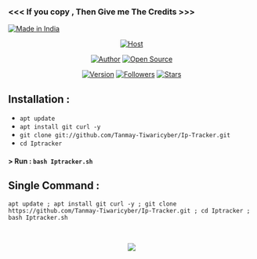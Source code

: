 ### <<< If you copy , Then Give me The Credits >>>
<p align="left">
<a href="#"><img title="Made in India" src="https://img.shields.io/badge/MADE%20IN-INDIA-blue"></a>
</p>
<p align="center">
<a href="#"><img title="Host" src="https://raw.githubusercontent.com/htr-tech/release-download/master/images/banner/trackip.png"></a>
</p>
<p align="center">
<a href="https://github.com/htr-tech"><img title="Author" src="https://img.shields.io/badge/Author-Tanmay--Tiwaricyber-red.svg?style=for-the-badge&logo=github"></a>
<a href="#"><img title="Open Source" src="https://img.shields.io/badge/Open%20Source-%E2%9D%A4-green?style=for-the-badge"></a>
</p>
<p align="center">
<a href="#"><img title="Version" src="https://img.shields.io/badge/Version-1.0-green.svg?style=flat-square"></a>
<a href="https://github.com/tanmay-Tiwaricyber/followers"><img title="Followers" src="https://img.shields.io/github/followers/Tanmay-Tiwaricyber?color=blue&style=flat-square"></a>
<a href="https://github.com/Tanmay-Tiwaricyber/Ip-Tracker/stargazers/"><img title="Stars" src="https://img.shields.io/github/stars/Tanmay-Tiwaricyber/Ip-Tracker?color=red&style=flat-square"></a>

</p>

## Installation :

* `apt update`
* `apt install git curl -y`
* `git clone git://github.com/Tanmay-Tiwaricyber/Ip-Tracker.git`
* `cd Iptracker`

#### > Run : `bash Iptracker.sh`

## Single Command :
```
apt update ; apt install git curl -y ; git clone https://github.com/Tanmay-Tiwaricyber/Ip-Tracker.git ; cd Iptracker ; bash Iptracker.sh
```
<br>
<p align="center">
<img src="https://raw.githubusercontent.com/htr-tech/release-download/master/images/trackip.png"/>



